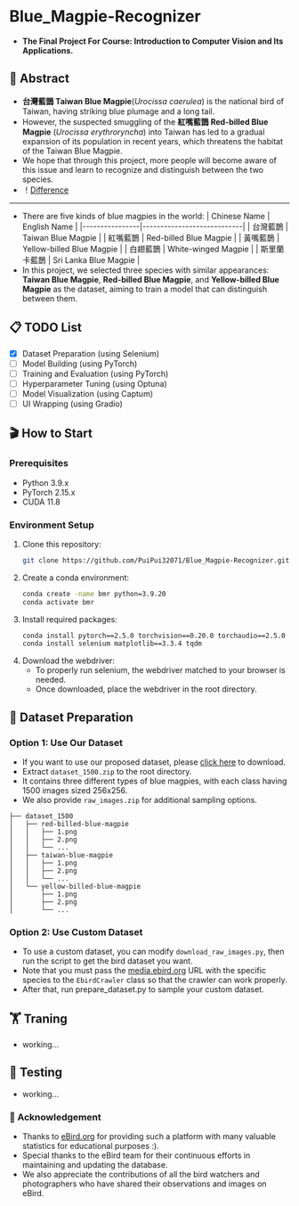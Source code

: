 # Blue_Magpie-Recognizer
- **The Final Project For Course: Introduction to Computer Vision and Its Applications.**

## 🔖 Abstract
- **台灣藍鵲 Taiwan Blue Magpie**(*Urocissa caerulea*) is the national bird of Taiwan, having striking blue plumage and a long tail.
-  However, the suspected smuggling of the **紅嘴藍鵲 Red-billed Blue Magpie** (*Urocissa erythroryncha*) into Taiwan has led to a gradual expansion of its population in recent years, which threatens the habitat of the Taiwan Blue Magpie.
-  We hope that through this project, more people will become aware of this issue and learn to recognize and distinguish between the two species.
- ！[Difference](assets/difference.png)
---
- There are five kinds of blue magpies in the world:
    | Chinese Name   | English Name               |
    |----------------|----------------------------|
    | 台灣藍鵲         | Taiwan Blue Magpie         |
    | 紅嘴藍鵲         | Red-billed Blue Magpie     |
    | 黃嘴藍鵲         | Yellow-billed Blue Magpie  |
    | 白翅藍鵲         | White-winged Magpie        |
    | 斯里蘭卡藍鵲      | Sri Lanka Blue Magpie      |
- In this project, we selected three species with similar appearances: **Taiwan Blue Magpie**, **Red-billed Blue Magpie**, and **Yellow-billed Blue Magpie** as the dataset, aiming to train a model that can distinguish between them.

## 📋 TODO List
- [x] Dataset Preparation (using Selenium)
- [ ] Model Building (using PyTorch)
- [ ] Training and Evaluation (using PyTorch)
- [ ] Hyperparameter Tuning (using Optuna)
- [ ] Model Visualization (using Captum)
- [ ] UI Wrapping (using Gradio)

## 🎬 How to Start
### Prerequisites
- Python 3.9.x
- PyTorch 2.15.x
- CUDA 11.8

### Environment Setup
1. Clone this repository:
    ```bash
    git clone https://github.com/PuiPui32071/Blue_Magpie-Recognizer.git
    ```
2. Create a conda environment:
    ```bash
    conda create -name bmr python=3.9.20
    conda activate bmr
    ```
3. Install required packages:
    ```bash
    conda install pytorch==2.5.0 torchvision==0.20.0 torchaudio==2.5.0  pytorch-cuda=11.8 -c pytorch -c nvidia
    conda install selenium matplotlib==3.3.4 tqdm
    ```
4. Download the webdriver:
    - To properly run selenium, the webdriver matched to your browser is needed.
    - Once downloaded, place the webdriver in the root directory.

## 📁 Dataset Preparation
### Option 1: Use Our Dataset
- If you want to use our proposed dataset, please [click here](https://drive.google.com/drive/folders/1E_pRJGIzvn5IInmIfg55CrSge5gsOnGE?usp=drive_link) to download.
- Extract `dataset_1500.zip` to the root directory.
- It contains three different types of blue magpies, with each class having 1500 images sized 256x256.
- We also provide `raw_images.zip` for additional sampling options.
```
├── dataset_1500
│   ├── red-billed-blue-magpie
│   │   ├── 1.png
│   │   ├── 2.png
│   │   └── ...
│   ├── taiwan-blue-magpie
│   │   ├── 1.png
│   │   ├── 2.png
│   │   └── ...
│   └── yellow-billed-blue-magpie
│       ├── 1.png
│       ├── 2.png
│       └── ...
```
### Option 2: Use Custom Dataset
- To use a custom dataset, you can modify ```download_raw_images.py```, then run the script to get the bird dataset you want.
- Note that you must pass the [media.ebird.org](https://media.ebird.org/catalog?taxonCode=formag1&mediaType=photo) URL with the specific species to the ```EbirdCrawler``` class so that the crawler can work properly.
- After that, run prepare_dataset.py to sample your custom dataset.

## 🏋️ Traning
- working...

## 🧪 Testing
- working...

### 🌟 Acknowledgement
- Thanks to [eBird.org](https://ebird.org/home) for providing such a platform with many valuable statistics for educational purposes :).
- Special thanks to the eBird team for their continuous efforts in maintaining and updating the database.
- We also appreciate the contributions of all the bird watchers and photographers who have shared their observations and images on eBird.